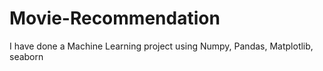 # Movie-Recommendation
I have done a Machine Learning project using Numpy, Pandas, Matplotlib, seaborn
